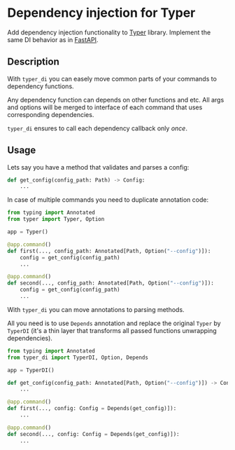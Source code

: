 Dependency injection for Typer
==============================

Add dependency injection functionality to [Typer](https://typer.tiangolo.com/) library. Implement the same DI behavior as in [FastAPI](https://fastapi.tiangolo.com/tutorial/dependencies/).


## Description

With `typer_di` you can easely move common parts of your commands to dependency functions.

Any dependency function can depends on other functions and etc. All args and options will be merged to interface of each command that uses corresponding dependencies.

`typer_di` ensures to call each dependency callback only *once*.


## Usage

Lets say you have a method that validates and parses a config:

```python
def get_config(config_path: Path) -> Config:
    ...
```

In case of multiple commands you need to duplicate annotation code:

```python
from typing import Annotated
from typer import Typer, Option

app = Typer()

@app.command()
def first(..., config_path: Annotated[Path, Option("--config")]):
    config = get_config(config_path)
    ...

@app.command()
def second(..., config_path: Annotated[Path, Option("--config")]):
    config = get_config(config_path)
    ...
```

With `typer_di` you can move annotations to parsing methods.

All you need is to use `Depends` annotation and replace the original `Typer` by `TyperDI` (it's a thin layer that transforms all passed functions unwrapping dependencies).

```python
from typing import Annotated
from typer_di import TyperDI, Option, Depends

app = TyperDI()

def get_config(config_path: Annotated[Path, Option("--config")]) -> Config:
    ...

@app.command()
def first(..., config: Config = Depends(get_config)]):
    ...

@app.command()
def second(..., config: Config = Depends(get_config)]):
    ...
```
